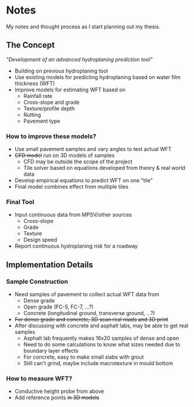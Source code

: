 # Notes

My notes and thought process as I start planning out my thesis.

## The Concept

*"Development of an advanced hydroplaning prediction tool"*

- Building on previous hydroplaning tool
- Use existing models for predicting hydroplaning based on water film thickness (WFT)
- Improve models for estimating WFT based on
    - Rainfall rate
    - Cross-slope and grade
    - Texture/profile depth
    - Rutting
    - Pavement type

### How to improve these models?

- Use small pavement samples and vary angles to test actual WFT
- ~~CFD model~~ run on 3D models of samples
    - CFD may be outside the scope of the project
    - Tile solver based on equations developed from theory & real world data
- Develop empirical equations to predict WFT on one "tile"
- Final model combines effect from multiple tiles

### Final Tool

- Input continuous data from MPSV/other sources
    - Cross-slope
    - Grade
    - Texture
    - Design speed
- Report continuous hydroplaning risk for a roadway

## Implementation Details

### Sample Construction

- Need samples of pavement to collect actual WFT data from
    - Dense grade
    - Open grade (FC-5, FC-7, ...?)
    - Concrete (longitudinal ground, transverse ground, ...?)
- ~~For dense grade and concrete, 3D scan real roads and 3D print~~
- After discussing with concrete and asphalt labs, may be able to get real samples
    - Asphalt lab frequently makes 16x20 samples of dense and open
    - Need to do some calculations to know what sizes needed due to boundary layer effects
    - For concrete, easy to make small slabs with grout
    - Still can't grind, maybe include macrotexture in mould bottom

### How to measure WFT?
- Conductive height probe from above
- Add reference points ~~in 3D models~~